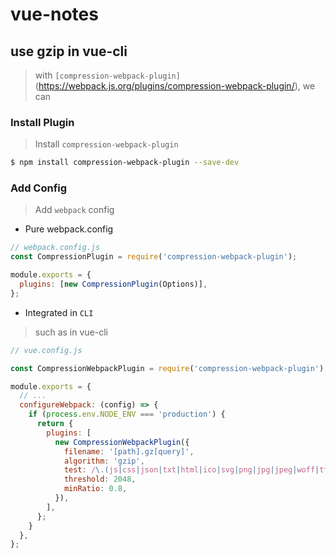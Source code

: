 # vue-notes

## use gzip in vue-cli

> with `[compression-webpack-plugin]`(https://webpack.js.org/plugins/compression-webpack-plugin/), we can

### Install Plugin

> Install `compression-webpack-plugin`

```bash
$ npm install compression-webpack-plugin --save-dev
```

### Add Config

> Add `webpack` config

- Pure webpack.config

```js
// webpack.config.js
const CompressionPlugin = require('compression-webpack-plugin');

module.exports = {
  plugins: [new CompressionPlugin(Options)],
};
```

- Integrated in `CLI`

> such as in vue-cli

```js
// vue.config.js

const CompressionWebpackPlugin = require('compression-webpack-plugin');

module.exports = {
  // ...
  configureWebpack: (config) => {
    if (process.env.NODE_ENV === 'production') {
      return {
        plugins: [
          new CompressionWebpackPlugin({
            filename: '[path].gz[query]',
            algorithm: 'gzip',
            test: /\.(js|css|json|txt|html|ico|svg|png|jpg|jpeg|woff|ttf)(\?.*)?$/i,
            threshold: 2048,
            minRatio: 0.8,
          }),
        ],
      };
    }
  },
};
```
